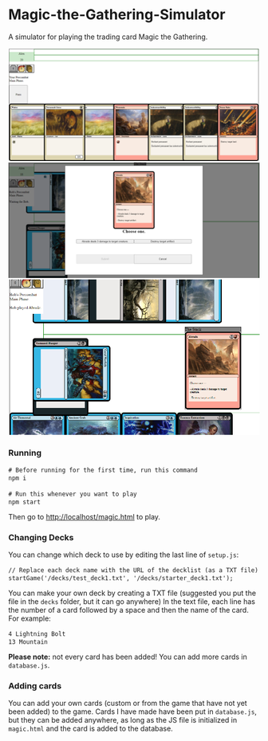 # Magic-the-Gathering-Simulator
 A simulator for playing the trading card Magic the Gathering.

![Screenshot of the game](https://raw.githubusercontent.com/Delaminer/Magic-the-Gathering-Simulator/main/Images/Screenshots/Starting%20Hand%201.png)
![Make a choice](https://raw.githubusercontent.com/Delaminer/Magic-the-Gathering-Simulator/main/Images/Screenshots/Choice%201.png)
![Spell on the stack](https://raw.githubusercontent.com/Delaminer/Magic-the-Gathering-Simulator/main/Images/Screenshots/Stack%201.png)

### Running
```
# Before running for the first time, run this command 
npm i

# Run this whenever you want to play
npm start
```
Then go to [http://localhost/magic.html](http://localhost/magic.html) to play.

### Changing Decks
You can change which deck to use by editing the last line of ```setup.js```:
```
// Replace each deck name with the URL of the decklist (as a TXT file)
startGame('/decks/test_deck1.txt', '/decks/starter_deck1.txt');
```

You can make your own deck by creating a TXT file (suggested you put the file in the ```decks``` folder, but it can go anywhere)
In the text file, each line has the number of a card followed by a space and then the name of the card. For example: 
```
4 Lightning Bolt
13 Mountain
```
**Please note:** not every card has been added! You can add more cards in ```database.js```.

### Adding cards

You can add your own cards (custom or from the game that have not yet been added) to the game.
Cards I have made have been put in ```database.js```, but they can be added anywhere, as long as the JS file is initialized in ```magic.html``` and the card is added to the database.
